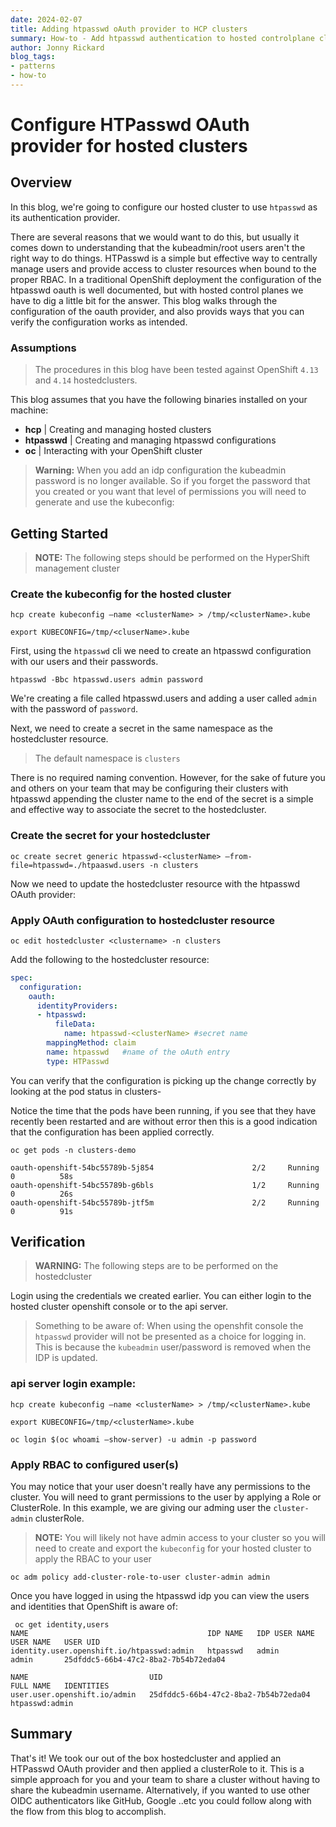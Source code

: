 ```yaml
---
date: 2024-02-07
title: Adding htpasswd oAuth provider to HCP clusters
summary: How-to - Add htpasswd authentication to hosted controlplane clusters
author: Jonny Rickard
blog_tags:
- patterns
- how-to
---
```


# Configure HTPasswd OAuth provider for hosted clusters

## Overview 

In this blog, we're going to configure our hosted cluster to use `htpasswd` as its authentication provider.

There are several reasons that we would want to do this, but usually it comes down to understanding that the kubeadmin/root users aren't the right way to do things. HTPasswd is a simple but effective way to centrally manage users and provide access to cluster resources when bound to the proper RBAC. In a traditional OpenShift deployment the configuration of the htpasswd oauth is well documented, but with hosted control planes we have to dig a little bit for the answer. This blog walks through the configuration of the oauth provider, and also provids ways that you can verify the configuration works as intended. 

### Assumptions
> The procedures in this blog have been tested against OpenShift `4.13` and `4.14` hostedclusters.

This blog assumes that you have the following binaries installed on your machine:

- **hcp** <tab> | Creating and managing hosted clusters
- **htpasswd** <tab> | Creating and managing htpasswd configurations
- **oc** <tab> | Interacting with your OpenShift cluster

> **Warning:** When you add an idp configuration the kubeadmin password is no longer available. So if you forget the password that you created or you want that level of permissions you will need to generate and use the kubeconfig:

## Getting Started

> **NOTE:** The following steps should be performed on the HyperShift management cluster

### Create the kubeconfig for the hosted cluster

```shell
hcp create kubeconfig –name <clusterName> > /tmp/<clusterName>.kube

export KUBECONFIG=/tmp/<cluserName>.kube
```

First, using the `htpasswd` cli we need to create an htpasswd configuration with our users and their passwords.

`htpasswd -Bbc htpasswd.users admin password`

We're creating a file called htpasswd.users and adding a user called `admin` with the password of `password`.

Next, we need to create a secret in the same namespace as the hostedcluster resource.

> The default namespace is `clusters`

There is no required naming convention. However, for the sake of future you and others on your team that may be configuring their clusters with htpasswd appending the cluster name to the end of the secret is a simple and effective way to associate the secret to the hostedcluster.

### Create the secret for your hostedcluster

`oc create secret generic htpasswd-<clusterName> –from-file=htpasswd=./htpaaswd.users -n clusters`

Now we need to update the hostedcluster resource with the htpasswd OAuth provider:

### Apply OAuth configuration to hostedcluster resource

`oc edit hostedcluster <clustername> -n clusters`

Add the following to the hostedcluster resource:

```yaml
spec:
  configuration:
    oauth:
      identityProviders:
      - htpasswd:
          fileData:
            name: htpasswd-<clusterName> #secret name
        mappingMethod: claim
        name: htpasswd   #name of the oAuth entry
        type: HTPasswd
```

You can verify that the configuration is picking up the change correctly by looking at the pod status in clusters-<clustername>

Notice the time that the pods have been running, if you see that they have recently been restarted and are without error then this is a good indication that the configuration has been applied correctly.

```shell
oc get pods -n clusters-demo

oauth-openshift-54bc55789b-5j854                      2/2     Running   0          58s
oauth-openshift-54bc55789b-g6bls                      1/2     Running   0          26s
oauth-openshift-54bc55789b-jtf5m                      2/2     Running   0          91s
```

## Verification

> **WARNING:** The following steps are to be performed on the hostedcluster

Login using the credentials we created earlier. You can either login to the hosted cluster openshift console or to the api server. 

> Something to be aware of: When using the openshfit console the `htpasswd` provider will not be presented as a choice for logging in. This is because the `kubeadmin` user/password  is removed when the IDP is updated.

### api server login example:

```shell
hcp create kubeconfig –name <clusterName> > /tmp/<clusterName>.kube

export KUBECONFIG=/tmp/<clusterName>.kube

oc login $(oc whoami –show-server) -u admin -p password
```

### Apply RBAC to configured user(s)

You may notice that your user doesn't really have any permissions to the cluster. You will need to grant permissions to the user by applying a Role or ClusterRole. In this example, we are giving our adming user the `cluster-admin` clusterRole. 

> **NOTE:** You will likely not have admin access to your cluster so you will need to create and export the `kubeconfig` for your hosted cluster to apply the RBAC to your user

`oc adm policy add-cluster-role-to-user cluster-admin admin`

Once you have logged in using the htpasswd idp you can view the users and identities that OpenShift is aware of:

```shell
 oc get identity,users
NAME                                        IDP NAME   IDP USER NAME   USER NAME   USER UID
identity.user.openshift.io/htpasswd:admin   htpasswd   admin           admin       25dfddc5-66b4-47c2-8ba2-7b54b72eda04

NAME                           UID                                    FULL NAME   IDENTITIES
user.user.openshift.io/admin   25dfddc5-66b4-47c2-8ba2-7b54b72eda04               htpasswd:admin
```

## Summary

That's it! We took our out of the box hostedcluster and applied an HTPasswd OAuth provider and then applied a clusterRole to it. This is a simple approach for you and your team to share a cluster without having to share the kubeadmin username. Alternatively, if you wanted to use other OIDC authenticators like GitHub, Google ..etc you could follow along with the flow from this blog to accomplish. 
